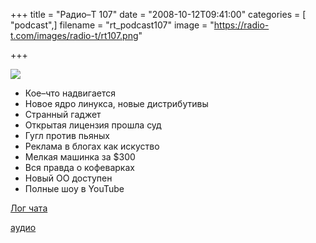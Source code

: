 +++
title = "Радио–Т 107"
date = "2008-10-12T09:41:00"
categories = [ "podcast",]
filename = "rt_podcast107"
image = "https://radio-t.com/images/radio-t/rt107.png"

+++

![](https://radio-t.com/images/radio-t/rt107.png)

- Кое–что надвигается
- Новое ядро линукса, новые дистрибутивы
- Странный гаджет
- Открытая лицензия прошла суд
- Гугл против пьяных
- Реклама в блогах как искуство
- Мелкая машинка за $300
- Вся правда о кофеварках
- Новый ОО доступен
- Полные шоу в YouTube

[Лог чата](http://chat.radio-t.com/logs/radio-t-107.html)

[аудио](https://cdn.radio-t.com/rt_podcast107.mp3)
<audio src="https://cdn.radio-t.com/rt_podcast107.mp3" preload="none"></audio>
